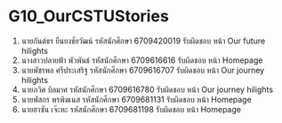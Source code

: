 # G10_OurCSTUStories
1. นายกันต์ธร 		ยืนยงชัยวัฒน์	รหัสนักศึกษา 6709420019 รับผิดชอบ หน้า Our future hilights
2. นางสาวปลายฟ้า พัวพันธ์			รหัสนักศึกษา 6709616616 รับผิดชอบ หน้า Homepage
3. นายพัชรพล 		ศรีประเสริฐ  	รหัสนักศีกษา 6709616707 รับผิดชอบ หน้า Our journey hilights
4. นายภวิศ 			บิลมาศ    		รหัสนักศีกษา 6709616780 รับผิดชอบ หน้า Our journey hilights
5. นายพัสกร 			พรพิฆเนส    	รหัสนักศีกษา 6709681131 รับผิดชอบ หน้า Homepage
6. นายฮาซัน 			เจ๊ะหะ      	รหัสนักศีกษา 6709681198 รับผิดชอบ หน้า Homepage
